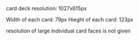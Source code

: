 card deck resolution: 1027x615px

Width of each card: 79px
Hieght of each card: 123px

resolution of large individual card faces is not given


